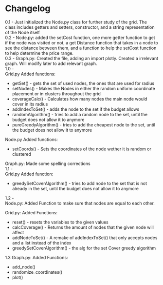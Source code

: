 # Changelog

0.1 - Just initialized the Node.py class for further study of the grid. The class includes getters and setters, constructor, and a string representation of the Node itself  
0.2 - Node.py: added the setCost function, one more getter function to get if the node was visited or not, a get Distance function that takes in a node to see the distance between them, and a function to help the setCost function to help determine the price range.  
0.3 - Graph.py: Created the file, adding an import plotly. Created a irrelevant graph. Will modify later to add relevant graph.  
1.0 -  
Grid.py Added functions:

- getSet() - gets the set of used nodes, the ones that are used for radius
- setNodes() - Makes the Nodes in either the random uniform coordinate placement or in clusters throughout the grid
- coverageCalc() - Calculates how many nodes the main node would cover in its radius
- addIndexToSet() - adds the node to the set if the budget allows
- randomAlgorithm() - tries to add a random node to the set, until the budget does not allow it to anymore
- pureGreedyAlgorithm() - tries to add the cheapest node to the set, until the budget does not allow it to anymore

Node.py Added functions:  

- setCoords() - Sets the coordinates of the node wether it is random or clustered

Graph.py: Made some spelling corrections  
1.1 -  
Grid.py Added function:

- greedySetCoverAlgorithm() - tries to add node to the set that is not already in the set, until the budget does not allow it to anymore

1.2 -  
Node.py:
Added Function to make sure that nodes are equal to each other.  

Grid.py: Added Functions:

- reset() - resets the variables to the given values
- calcCoverage() - Returns the amount of nodes that the given node will affect
- addNodeToSet() - A remake of addIndexToSet() that only accepts nodes and a list instead of the index
- greedySetCoverAlgorithm() - the alg for the set Cover greedy algorithm
  
1.3
Graph.py: Added Functions:

- add_node()
- randomize_coordinates()
- plot()
